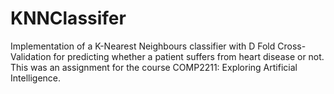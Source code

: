 # KNNClassifer
Implementation of a K-Nearest Neighbours classifier with D Fold Cross-Validation for predicting whether a patient suffers from heart disease or not. This was an assignment for the course COMP2211: Exploring Artificial Intelligence.
